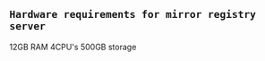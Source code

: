 ```Hardware requirements for mirror registry server```
-------------------------------------------------
12GB RAM
4CPU's
500GB storage
